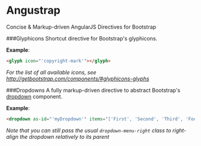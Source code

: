 Angustrap
=========

Concise &amp; Markup-driven AngularJS Directives for Bootstrap
  
      
  
  
###Glyphicons
Shortcut directive for Bootstrap's glyphicons.

**Example**:
```html
<glyph icon="'copyright-mark'"></glyph>
```

_For the list of all available icons, see http://getbootstrap.com/components/#glyphicons-glyphs_

  
  
  
###Dropdowns
A fully markup-driven directive to abstract
Bootstrap's [dropdown](http://getbootstrap.com/components/#dropdowns) component.

**Example**:
```html
<dropdown as-id="'myDropdown'" items="['First', 'Second', 'Third', 'Fourth', 'etc...']"></dropdown>
```

_Note that you can still pass the usual ```dropdown-menu-right``` class to right-align the dropdown relatively to its parent_
